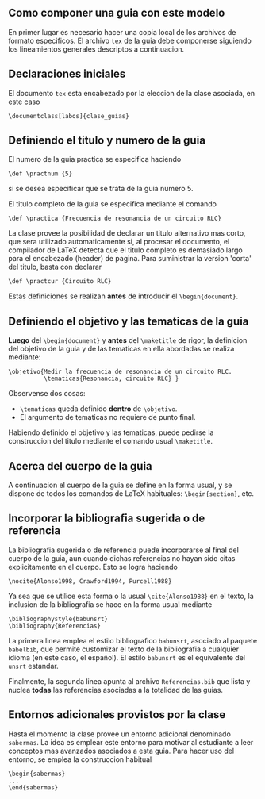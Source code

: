 Como componer una guia con este modelo
--------------------------------------

En primer lugar es necesario hacer una copia local de los archivos de formato
especificos. El archivo `tex` de la guia debe componerse siguiendo los 
lineamientos generales descriptos a continuacion.

Declaraciones iniciales
-----------------------

El documento `tex` esta encabezado por la eleccion de la clase asociada,
en este caso

    \documentclass[labos]{clase_guias}

Definiendo el titulo y numero de la guia
----------------------------------------

El numero de la guia practica se especifica haciendo

    \def \practnum {5}

si se desea especificar que se trata de la guia numero 5. 

El titulo completo de la guia se especifica mediante el comando

    \def \practica {Frecuencia de resonancia de un circuito RLC}

La clase provee la posibilidad de declarar un titulo alternativo mas corto,
que sera utilizado automaticamente si, al procesar el documento, el compilador
de LaTeX detecta que el titulo completo es demasiado largo para el encabezado
(header) de pagina. Para suministrar la version 'corta' del titulo, basta 
con declarar 

    \def \practcur {Circuito RLC}

Estas definiciones se realizan **antes** de introducir el 
`\begin{document}`. 

Definiendo el objetivo y las tematicas  de la guia
--------------------------------------------------

**Luego** del `\begin{document}` y **antes** del `\maketitle` de rigor, 
la definicion del objetivo de la guia y de las tematicas en ella abordadas se
realiza mediante:

    \objetivo{Medir la frecuencia de resonancia de un circuito RLC. 
              \tematicas{Resonancia, circuito RLC} }

Observense dos cosas:
- `\tematicas` queda definido **dentro** de `\objetivo`. 
- El argumento de tematicas no requiere de punto final.

Habiendo definido el objetivo y las tematicas, puede pedirse la construccion
del titulo mediante el comando usual `\maketitle`.

Acerca del cuerpo de la guia
----------------------------

A continuacion el cuerpo de la guia se define en la forma usual, y se dispone
de todos los comandos de LaTeX habituales: `\begin{section}`, etc.  

Incorporar la bibliografia sugerida o de referencia
---------------------------------------------------

La bibliografia sugerida o de referencia puede incorporarse al final del 
cuerpo de la guia, aun cuando dichas referencias no hayan sido citas 
explicitamente en el cuerpo. Esto se logra haciendo

    \nocite{Alonso1998, Crawford1994, Purcell1988}

Ya sea que se utilice esta forma o la usual `\cite{Alonso1988}` en el texto,
la inclusion de la bibliografia se hace en la forma usual mediante

    \bibliographystyle{babunsrt}
    \bibliography{Referencias}

La primera linea emplea el estilo bibliografico `babunsrt`, asociado al 
paquete `babelbib`, que permite customizar el texto de la bibliografia a
cualquier idioma (en este caso, el español). El estilo `babunsrt` es el 
equivalente del `unsrt` estandar. 

Finalmente, la segunda linea apunta al archivo `Referencias.bib` que lista
y nuclea **todas** las referencias asociadas a la totalidad de las guias.

Entornos adicionales provistos por la clase
-------------------------------------------

Hasta el momento la clase provee un entorno adicional denominado `sabermas`.
La idea es emplear este entorno para motivar al estudiante a leer conceptos
mas avanzados asociados a esta guia. Para hacer uso del entorno, se emplea la
construccion habitual

    \begin{sabermas}
    ...
    \end{sabermas}







